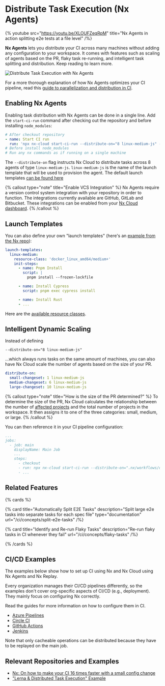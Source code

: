 # Distribute Task Execution (Nx Agents)

{% youtube
src="https://youtu.be/XLOUFZeqRpM"
title="Nx Agents in action splitting e2e tests at a file level"
 /%}

**Nx Agents** lets you distribute your CI across many machines without adding any configuration to your workspace. It comes with features such as scaling of agents based on the PR, flaky task re-running, and intelligent task splitting and distribution. Keep reading to learn more.

![Distribute Task Execution with Nx Agents](/shared/images/dte/nx-agents-orchestration-diagram.svg)

For a more thorough explanation of how Nx Agents optimizes your CI pipeline, read this [guide to parallelization and distribution in CI](/ci/concepts/parallelization-distribution).

## Enabling Nx Agents

Enabling task distribution with Nx Agents can be done in a single line. Add the `start-ci-run` command after checking out the repository and before installing `node_modules`:

```yaml {% fileName=".github/workflows/main.yaml" %}
# After checkout repository
- name: Start CI run
  run: 'npx nx-cloud start-ci-run --distribute-on="8 linux-medium-js" --stop-agents-after="e2e-ci"'
# Before install node_modules
# Run any nx commands as if running on a single machine
```

The `--distribute-on` flag instructs Nx Cloud to distribute tasks across 8 agents of type `linux-medium-js`. `linux-medium-js` is the name of the launch template that will be used to provision the agent. The default launch templates [can be found here](https://github.com/nrwl/nx-cloud-workflows/blob/main/launch-templates/linux.yaml)

{% callout type="note" title="Enable VCS Integration" %}
Nx Agents require a version control system integration with your repository in order to function. The integrations currently available are GitHub, GitLab and Bitbucket. These integrations can be enabled from your [Nx Cloud dashboard](https://nx.app).
{% /callout %}

## Launch Templates

You can also define your own "launch templates" (here's an [example from the Nx repo](https://github.com/nrwl/nx/blob/master/.nx/workflows/agents.yaml)):

```yaml {% fileName=".nx/workflows/agents.yaml" %}
launch-templates:
  linux-medium:
    resource-class: 'docker_linux_amd64/medium+'
    init-steps:
      - name: Pnpm Install
        script: |
          pnpm install --frozen-lockfile

      - name: Install Cypress
        script: pnpm exec cypress install

      - name: Install Rust
      - ...
```

Here are the [available resource classes](https://nx.app/pricing#resource-classes).

## Intelligent Dynamic Scaling

Instead of defining

```
--distribute-on="8 linux-medium-js"
```

...which always runs tasks on the same amount of machines, you can also have Nx Cloud scale the number of agents based on the size of your PR.

```yaml {% fileName=".nx/workflows/dynamic-changesets.yaml" %}
distribute-on:
  small-changeset: 1 linux-medium-js
  medium-changeset: 6 linux-medium-js
  large-changeset: 10 linux-medium-js
```

{% callout type="note" title="How is the size of the PR determined?" %}
To determine the size of the PR, Nx Cloud calculates the relationship between the number of [affected projects](/ci/features/affected) and the total number of projects in the workspace. It then assigns it to one of the three categories: small, medium, or large.
{% /callout %}

You can then reference it in your CI pipeline configuration:

```yaml {% fileName=".github/workflows/main.yaml" %}
...
jobs:
  - job: main
    displayName: Main Job
    ...
    steps:
      - checkout
      - run: npx nx-cloud start-ci-run --distribute-on=".nx/workflows/dynamic-changesets.yaml" --stop-agents-after="e2e-ci"
      - ...
```

## Related Features

{% cards %}

{% card title="Automatically Split E2E Tasks" description="Split large e2e tasks into separate tasks for each spec file" type="documentation" url="/ci/concepts/split-e2e-tasks" /%}

{% card title="Identify and Re-run Flaky Tasks" description="Re-run flaky tasks in CI whenever they fail" url="/ci/concepts/flaky-tasks" /%}

{% /cards %}

## CI/CD Examples

The examples below show how to set up CI using Nx and Nx Cloud using Nx Agents and Nx Replay.

Every organization manages their CI/CD pipelines differently, so the examples don't cover org-specific aspects of
CI/CD (e.g., deployment). They mainly focus on configuring Nx correctly.

Read the guides for more information on how to configure them in CI.

- [Azure Pipelines](/ci/recipes/set-up/monorepo-ci-azure#distributed-ci-with-nx-cloud)
- [Circle CI](/ci/recipes/set-up/monorepo-ci-circle-ci#distributed-ci-with-nx-cloud)
- [GitHub Actions](/ci/recipes/set-up/monorepo-ci-github-actions#distributed-ci-with-nx-cloud)
- [Jenkins](/ci/recipes/set-up/monorepo-ci-jenkins#distributed-ci-with-nx-cloud)

Note that only cacheable operations can be distributed because they have to be replayed on the main job.

## Relevant Repositories and Examples

- [Nx: On how to make your CI 16 times faster with a small config change](https://github.com/vsavkin/interstellar)
- ["Lerna & Distributed Task Execution" Example](https://github.com/vsavkin/lerna-dte)
